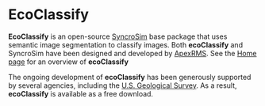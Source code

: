 # EcoClassify

**EcoClassify** is an open-source [SyncroSim](https://syncrosim.com/) base package that uses semantic image segmentation to classify images. Both **ecoClassify** and SyncroSim have been designed and developed by [ApexRMS](https://apexrms.com/). See the [Home page](apexrms.github.io/ecoClassify/) for an overview of **ecoClassify**

The ongoing development of **ecoClassify** has been generously supported by several agencies, including the [U.S. Geological Survey](https://www.usgs.gov/). As a result, **ecoClassify** is available as a free download.
